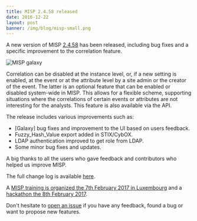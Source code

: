 ```yaml
---
title: MISP 2.4.58 released
date: 2016-12-22
layout: post
banner: /img/blog/misp-small.png
---
```


A new version of MISP [2.4.58](https://github.com/MISP/MISP/tree/v2.4.58) has been released, including bug fixes and a specific improvement to the correlation feature.

![MISP galaxy](/img/blog/correlation.png "{class='img-responsive'}")

Correlation can be disabled at the instance level, or, if a new setting is enabled, at the event or at the attribute level by a site admin or the creator of the event. The latter is an optional feature that can be enabled or disabled system-wide in MISP. This allows for a flexible scheme, supporting situations where the correlations of certain events or attributes are not interesting for the analysts. This feature is also available via the API.

The release includes various improvements such as:

- [Galaxy] bug fixes and improvement to the UI based on users feedback.
- Fuzzy_Hash_Value export added in STIX/CybOX.
- LDAP authentication improved to get role from LDAP.
- Some minor bug fixes and updates.

A big thanks to all the users who gave feedback and contributors who helped us improve MISP.

The full change log is available [here](http://www.misp-project.org/Changelog.txt).

A [MISP training is organized the 7th February 2017 in Luxembourg](https://www.eventbrite.com/e/misp-training-tickets-30484201066) and a [hackathon the 8th February 2017](https://www.eventbrite.com/e/misp-hackathon-3-tickets-30488596212).

Don't hesitate to [open an issue](https://github.com/MISP/MISP/issues) if you have any feedback, found a bug or want to propose new features.
